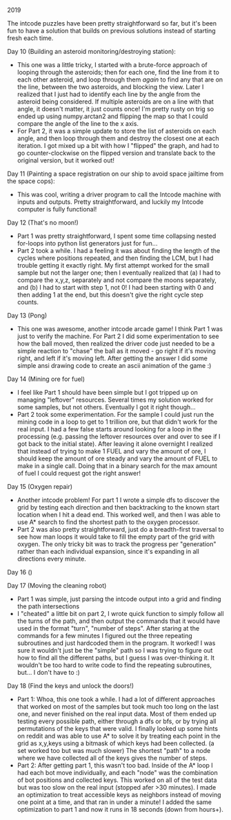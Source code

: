 2019

The intcode puzzles have been pretty straightforward so far, but it's been fun to have a solution that builds on previous solutions instead of starting fresh each time.

Day 10 (Building an asteroid monitoring/destroying station):

- This one was a little tricky, I started with a brute-force approach of looping through the asteroids; then for each one, find the line from it to each other asteroid, and loop through them _again_ to find any that are on the line, between the two asteroids, and blocking the view. Later I realized that I just had to identify each line by the angle from the asteroid being considered. If multiple asteroids are on a line with that angle, it doesn't matter, it just counts once! I'm pretty rusty on trig so ended up using numpy.arctan2 and flipping the map so that I could compare the angle of the line to the x axis.
- For Part 2, it was a simple update to store the list of asteroids on each angle, and then loop through them and destroy the closest one at each iteration. I got mixed up a bit with how I "flipped" the graph, and had to go counter-clockwise on the flipped version and translate back to the original version, but it worked out!

Day 11 (Painting a space registration on our ship to avoid space jailtime from the space cops):

- This was cool, writing a driver program to call the Intcode machine with inputs and outputs. Pretty straightforward, and luckily my Intcode computer is fully functional!

Day 12 (That's no moon!)

- Part 1 was pretty straightforward, I spent some time collapsing nested for-loops into python list generators just for fun...
- Part 2 took a while. I had a feeling it was about finding the length of the cycles where positions repeated, and then finding the LCM, but I had trouble getting it exactly right. My first attempt worked for the small sample but not the larger one; then I eventually realized that (a) I had to compare the x,y,z, separately and not compare the moons separately, and (b) I had to start with step 1, not 0! I had been starting with 0 and then adding 1 at the end, but this doesn't give the right cycle step counts.

Day 13 (Pong)

- This one was awesome, another intcode arcade game! I think Part 1 was just to verify the machine. For Part 2 I did some experimentation to see how the ball moved, then realized the driver code just needed to be a simple reaction to "chase" the ball as it moved - go right if it's moving right, and left if it's moving left. After getting the answer I did some simple ansi drawing code to create an ascii animation of the game :)

Day 14 (Mining ore for fuel)

- I feel like Part 1 should have been simple but I got tripped up on managing "leftover" resources. Several times my solution worked for some samples, but not others. Eventually I got it right though...
- Part 2 took some experimentation. For the sample I could just run the mining code in a loop to get to 1 trillion ore, but that didn't work for the real input. I had a few false starts around looking for a loop in the processing (e.g. passing the leftover resources over and over to see if I got back to the initial state). After leaving it alone overnight I realized that instead of trying to make 1 FUEL and vary the amount of ore, I should keep the amount of ore steady and vary the amount of FUEL to make in a single call. Doing that in a binary search for the max amount of fuel I could request got the right answer!

Day 15 (Oxygen repair)

- Another intcode problem! For part 1 I wrote a simple dfs to discover the grid by testing each direction and then backtracking to the known start location when I hit a dead end. This worked well, and then I was able to use A\* search to find the shortest path to the oxygen processor.
- Part 2 was also pretty straightforward, just do a breadth-first traversal to see how man loops it would take to fill the empty part of the grid with oxygen. The only tricky bit was to track the progress per "generation" rather than each individual expansion, since it's expanding in all directions every minute.

Day 16 ()

Day 17 (Moving the cleaning robot)

- Part 1 was simple, just parsing the intcode output into a grid and finding the path intersections
- I "cheated" a little bit on part 2, I wrote quick function to simply follow all the turns of the path, and then output the commands that it would have used in the format "turn", "number of steps". After staring at the commands for a few minutes I figured out the three repeating subroutines and just hardcoded them in the program. It worked! I was sure it wouldn't just be the "simple" path so I was trying to figure out how to find all the different paths, but I guess I was over-thinking it. It wouldn't be too hard to write code to find the repeating subroutines, but... I don't have to :)

Day 18 (Find the keys and unlock the doors!)

- Part 1: Whoa, this one took a while. I had a lot of different approaches that worked on most of the samples but took much too long on the last one, and never finished on the real input data. Most of them ended up testing every possible path, either through a dfs or bfs, or by trying all permutations of the keys that were valid. I finally looked up some hints on reddit and was able to use A\* to solve it by treating each point in the grid as x,y,keys using a bitmask of which keys had been collected. (a set worked too but was much slower) The shortest "path" to a node where we have collected all of the keys gives the number of steps.
- Part 2: After getting part 1, this wasn't too bad. Inside of the A\* loop I had each bot move individually, and each "node" was the combination of bot positions and collected keys. This worked on all of the test data but was too slow on the real input (stopped afer >30 minutes). I made an optimization to treat accessible keys as neighbors instead of moving one point at a time, and that ran in under a minute! I added the same optimization to part 1 and now it runs in 18 seconds (down from hours+).
